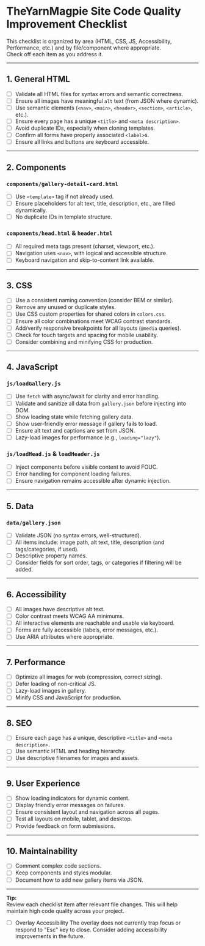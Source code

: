 # TheYarnMagpie Site Code Quality Improvement Checklist

This checklist is organized by area (HTML, CSS, JS, Accessibility, Performance, etc.) and by file/component where appropriate.  
Check off each item as you address it.

---

## 1. General HTML

- [ ] Validate all HTML files for syntax errors and semantic correctness.
- [ ] Ensure all images have meaningful `alt` text (from JSON where dynamic).
- [ ] Use semantic elements (`<nav>`, `<main>`, `<header>`, `<section>`, `<article>`, etc.).
- [ ] Ensure every page has a unique `<title>` and `<meta description>`.
- [ ] Avoid duplicate IDs, especially when cloning templates.
- [ ] Confirm all forms have properly associated `<label>`s.
- [ ] Ensure all links and buttons are keyboard accessible.

---

## 2. Components

### `components/gallery-detail-card.html`
- [ ] Use `<template>` tag if not already used.
- [ ] Ensure placeholders for alt text, title, description, etc., are filled dynamically.
- [ ] No duplicate IDs in template structure.

### `components/head.html` & `header.html`
- [ ] All required meta tags present (charset, viewport, etc.).
- [ ] Navigation uses `<nav>`, with logical and accessible structure.
- [ ] Keyboard navigation and skip-to-content link available.

---

## 3. CSS

- [ ] Use a consistent naming convention (consider BEM or similar).
- [ ] Remove any unused or duplicate styles.
- [ ] Use CSS custom properties for shared colors in `colors.css`.
- [ ] Ensure all color combinations meet WCAG contrast standards.
- [ ] Add/verify responsive breakpoints for all layouts (`@media` queries).
- [ ] Check for touch targets and spacing for mobile usability.
- [ ] Consider combining and minifying CSS for production.

---

## 4. JavaScript

### `js/loadGallery.js`
- [ ] Use `fetch` with async/await for clarity and error handling.
- [ ] Validate and sanitize all data from `gallery.json` before injecting into DOM.
- [ ] Show loading state while fetching gallery data.
- [ ] Show user-friendly error message if gallery fails to load.
- [ ] Ensure alt text and captions are set from JSON.
- [ ] Lazy-load images for performance (e.g., `loading="lazy"`).

### `js/loadHead.js` & `loadHeader.js`
- [ ] Inject components before visible content to avoid FOUC.
- [ ] Error handling for component loading failures.
- [ ] Ensure navigation remains accessible after dynamic injection.

---

## 5. Data

### `data/gallery.json`
- [ ] Validate JSON (no syntax errors, well-structured).
- [ ] All items include: image path, alt text, title, description (and tags/categories, if used).
- [ ] Descriptive property names.
- [ ] Consider fields for sort order, tags, or categories if filtering will be added.

---

## 6. Accessibility

- [ ] All images have descriptive alt text.
- [ ] Color contrast meets WCAG AA minimums.
- [ ] All interactive elements are reachable and usable via keyboard.
- [ ] Forms are fully accessible (labels, error messages, etc.).
- [ ] Use ARIA attributes where appropriate.

---

## 7. Performance

- [ ] Optimize all images for web (compression, correct sizing).
- [ ] Defer loading of non-critical JS.
- [ ] Lazy-load images in gallery.
- [ ] Minify CSS and JavaScript for production.

---

## 8. SEO

- [ ] Ensure each page has a unique, descriptive `<title>` and `<meta description>`.
- [ ] Use semantic HTML and heading hierarchy.
- [ ] Use descriptive filenames for images and assets.

---

## 9. User Experience

- [ ] Show loading indicators for dynamic content.
- [ ] Display friendly error messages on failures.
- [ ] Ensure consistent layout and navigation across all pages.
- [ ] Test all layouts on mobile, tablet, and desktop.
- [ ] Provide feedback on form submissions.

---

## 10. Maintainability

- [ ] Comment complex code sections.
- [ ] Keep components and styles modular.
- [ ] Document how to add new gallery items via JSON.

---

**Tip:**  
Review each checklist item after relevant file changes. This will help maintain high code quality across your project.

- [ ] Overlay Accessibility
The overlay does not currently trap focus or respond to "Esc" key to close. Consider adding accessibility improvements in the future.

